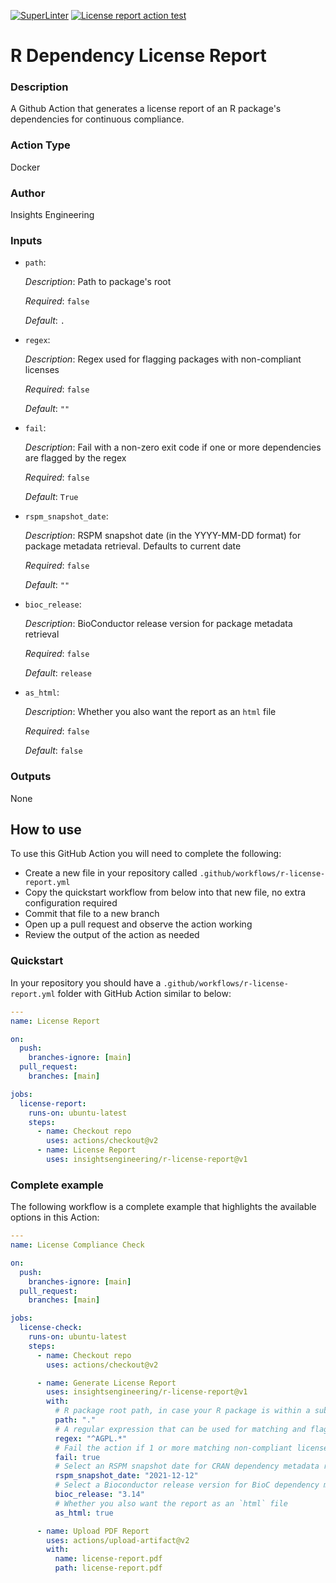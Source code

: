 [![SuperLinter](https://github.com/insightsengineering/r-license-report/actions/workflows/lint.yaml/badge.svg)](https://github.com/insightsengineering/r-license-report/actions/workflows/lint.yaml)
[![License report action test](https://github.com/insightsengineering/r-license-report/actions/workflows/test-license-report.yaml/badge.svg)](https://github.com/insightsengineering/r-license-report/actions/workflows/test-license-report.yaml)

<!-- BEGIN_ACTION_DOC -->
# R Dependency License Report

### Description
A Github Action that generates a license report of an R package's dependencies for continuous compliance.

### Action Type
Docker

### Author
Insights Engineering

### Inputs
* `path`:

  _Description_: Path to package's root

  _Required_: `false`

  _Default_: `.`

* `regex`:

  _Description_: Regex used for flagging packages with non-compliant licenses

  _Required_: `false`

  _Default_: `""`

* `fail`:

  _Description_: Fail with a non-zero exit code if one or more dependencies are flagged by the regex

  _Required_: `false`

  _Default_: `True`

* `rspm_snapshot_date`:

  _Description_: RSPM snapshot date (in the YYYY-MM-DD format) for package metadata retrieval. Defaults to current date

  _Required_: `false`

  _Default_: `""`

* `bioc_release`:

  _Description_: BioConductor release version for package metadata retrieval

  _Required_: `false`

  _Default_: `release`

* `as_html`:

  _Description_: Whether you also want the report as an `html` file

  _Required_: `false`

  _Default_: `false`

### Outputs
None
<!-- END_ACTION_DOC -->

## How to use

To use this GitHub Action you will need to complete the following:

* Create a new file in your repository called `.github/workflows/r-license-report.yml`
* Copy the quickstart workflow from below into that new file, no extra configuration required
* Commit that file to a new branch
* Open up a pull request and observe the action working
* Review the output of the action as needed

### Quickstart

In your repository you should have a `.github/workflows/r-license-report.yml` folder with GitHub Action similar to below:

```yaml
---
name: License Report

on:
  push:
    branches-ignore: [main]
  pull_request:
    branches: [main]

jobs:
  license-report:
    runs-on: ubuntu-latest
    steps:
      - name: Checkout repo
        uses: actions/checkout@v2
      - name: License Report
        uses: insightsengineering/r-license-report@v1
```

### Complete example

The following workflow is a complete example that highlights the available options in this Action:

```yaml
---
name: License Compliance Check

on:
  push:
    branches-ignore: [main]
  pull_request:
    branches: [main]

jobs:
  license-check:
    runs-on: ubuntu-latest
    steps:
      - name: Checkout repo
        uses: actions/checkout@v2

      - name: Generate License Report
        uses: insightsengineering/r-license-report@v1
        with:
          # R package root path, in case your R package is within a subdirectory of the repo
          path: "."
          # A regular expression that can be used for matching and flagging non-compliant licenses
          regex: "^AGPL.*"
          # Fail the action if 1 or more matching non-compliant licenses are found
          fail: true
          # Select an RSPM snapshot date for CRAN dependency metadata retrieval
          rspm_snapshot_date: "2021-12-12"
          # Select a Bioconductor release version for BioC dependency metadata retrieval
          bioc_release: "3.14"
          # Whether you also want the report as an `html` file
          as_html: true

      - name: Upload PDF Report
        uses: actions/upload-artifact@v2
        with:
          name: license-report.pdf
          path: license-report.pdf
```
